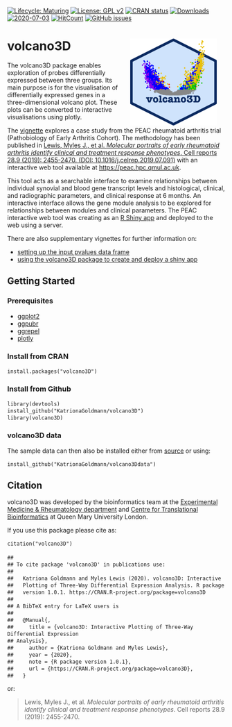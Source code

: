 [![Lifecycle:
Maturing](https://img.shields.io/badge/lifecycle-maturing-blue.svg)](https://www.tidyverse.org/lifecycle/#maturing)
[![License: GPL
v2](https://img.shields.io/badge/License-GPL%20v2-mediumpurple.svg)](https://www.gnu.org/licenses/old-licenses/gpl-2.0.en.html)
[![CRAN
status](https://www.r-pkg.org/badges/version/volcano3D)](https://cran.r-project.org/package=volcano3D)
[![Downloads](https://cranlogs.r-pkg.org/badges/volcano3D?color=orange)](https://cran.rstudio.com/package=volcano3D)
[![2020-07-03](https://img.shields.io/badge/last%20git%20commit-2020--07--03-turquoise.svg)](https://github.com/KatrionaGoldmann/volcano3D/blob/master/NEWS.md)
[![HitCount](http://hits.dwyl.com/KatrionaGoldmann/volcano3D.svg)](http://hits.dwyl.com/KatrionaGoldmann/volcano3D)
[![GitHub
issues](https://img.shields.io/github/issues/KatrionaGoldmann/volcano3D.svg)](https://GitHub.com/KatrionaGoldmann/volcano3D/issues/)

volcano3D <img src="logo.png" align="right" alt="" width="200" hspace="20" />
=============================================================================

The volcano3D package enables exploration of probes differentially
expressed between three groups. Its main purpose is for the
visualisation of differentially expressed genes in a three-dimensional
volcano plot. These plots can be converted to interactive visualisations
using plotly.

The
[vignette](file:///Users/kgoldmann/Documents/Analyses/volcano_package/volcano3D/docs/articles/Extended_Vignette.html)
explores a case study from the PEAC rheumatoid arthritis trial
(Pathobiology of Early Arthritis Cohort). The methodology has been
published in [Lewis, Myles J., et al. *Molecular portraits of early
rheumatoid arthritis identify clinical and treatment response
phenotypes*. Cell reports 28.9 (2019): 2455-2470. (DOI:
10.1016/j.celrep.2019.07.091)](https://doi.org/10.1016/j.celrep.2019.07.091)
with an interactive web tool available at <https://peac.hpc.qmul.ac.uk>.

This tool acts as a searchable interface to examine relationships
between individual synovial and blood gene transcript levels and
histological, clinical, and radiographic parameters, and clinical
response at 6 months. An interactive interface allows the gene module
analysis to be explored for relationships between modules and clinical
parameters. The PEAC interactive web tool was creating as an [R Shiny
app](https://shiny.rstudio.com) and deployed to the web using a server.

There are also supplementary vignettes for further information on:

-   [setting up the input pvalues data
    frame](https://katrionagoldmann.github.io/volcano3D/articles/pvalues_generator.html)
-   [using the volcano3D package to create and deploy a shiny
    app](https://katrionagoldmann.github.io/volcano3D/articles/shiny_builder.html)

Getting Started
---------------

### Prerequisites

-   [ggplot2](https://cran.r-project.org/web/packages/ggplot2/index.html)
-   [ggpubr](https://cran.r-project.org/web/packages/ggpubr/index.html)
-   [ggrepel](https://cran.r-project.org/web/packages/ggrepel/index.html)
-   [plotly](https://cran.r-project.org/web/packages/plotly/index.html)

### Install from CRAN

    install.packages("volcano3D")

### Install from Github

    library(devtools)
    install_github("KatrionaGoldmann/volcano3D")
    library(volcano3D)

### volcano3D data

The sample data can then also be installed either from
[source](https://github.com/KatrionaGoldmann/volcano3Ddata) or using:

    install_github("KatrionaGoldmann/volcano3Ddata")

Citation
--------

volcano3D was developed by the bioinformatics team at the [Experimental
Medicine & Rheumatology department](https://www.qmul.ac.uk/whri/emr/)
and [Centre for Translational
Bioinformatics](https://www.qmul.ac.uk/c4tb/) at Queen Mary University
London.

If you use this package please cite as:

    citation("volcano3D")

    ## 
    ## To cite package 'volcano3D' in publications use:
    ## 
    ##   Katriona Goldmann and Myles Lewis (2020). volcano3D: Interactive
    ##   Plotting of Three-Way Differential Expression Analysis. R package
    ##   version 1.0.1. https://CRAN.R-project.org/package=volcano3D
    ## 
    ## A BibTeX entry for LaTeX users is
    ## 
    ##   @Manual{,
    ##     title = {volcano3D: Interactive Plotting of Three-Way Differential Expression
    ## Analysis},
    ##     author = {Katriona Goldmann and Myles Lewis},
    ##     year = {2020},
    ##     note = {R package version 1.0.1},
    ##     url = {https://CRAN.R-project.org/package=volcano3D},
    ##   }

or:

> Lewis, Myles J., et al. *Molecular portraits of early rheumatoid
> arthritis identify clinical and treatment response phenotypes*. Cell
> reports 28.9 (2019): 2455-2470.
